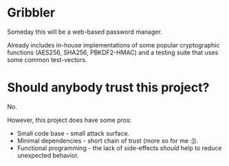 # Gribbler
Someday this will be a web-based password manager.

Already includes in-house implementations of some popular cryptographic functions (AES256, SHA256, PBKDF2-HMAC)
and a testing suite that uses some common test-vectors.

# Should anybody trust this project?
No. 

However, this project does have some pros:
* Small code base - small attack surface.
* Minimal dependencies - short chain of trust (more so for me :]).
* Functional programming - the lack of side-effects *should* help to reduce unexpected behavior.
